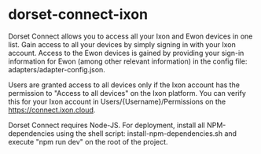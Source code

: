 # dorset-connect-ixon

Dorset Connect allows you to access all your Ixon and Ewon devices in one list. Gain access to all your devices by simply signing in with your Ixon account. 
Access to the Ewon devices is gained by providing your sign-in information for Ewon (among other relevant information) in the config file: adapters/adapter-config.json.

Users are granted access to all devices only if the Ixon account has the permission to "Access to all devices" on the Ixon platform. 
You can verify this for your Ixon account in Users/{Username}/Permissions on the https://connect.ixon.cloud.

Dorset Connect requires Node-JS. For deployment, install all NPM-dependencies using the shell script: install-npm-dependencies.sh and execute "npm run dev" on the root of the project. 
